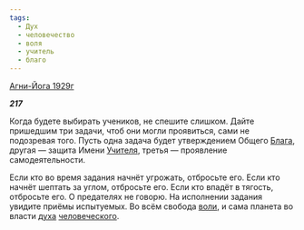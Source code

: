 ```yaml
---
tags:
  - Дух
  - человечество
  - воля
  - учитель
  - благо
---
```

[Агни-Йога 1929г](https://127.0.0.1:4002/agni/1929)

___217___

Когда будете выбирать учеников, не спешите слишком. Дайте пришедшим три задачи, чтоб они могли проявиться, сами не подозревая того. Пусть одна задача будет утверждением Общего [Блага](../../../tags/#благо), другая — защита Имени [Учителя](../../../tags/#учитель), третья — проявление самодеятельности.   

Если кто во время задания начнёт угрожать, отбросьте его. Если кто начнёт шептать за углом, отбросьте его. Если кто впадёт в тягость, отбросьте его. О предателях не говорю. На исполнении задания увидите приёмы испытуемых. Во всём свобода [воли](../../../tags/#воля), и сама планета во власти [духа](../../../tags/#Дух) [человеческого](../../../tags/#человечество).